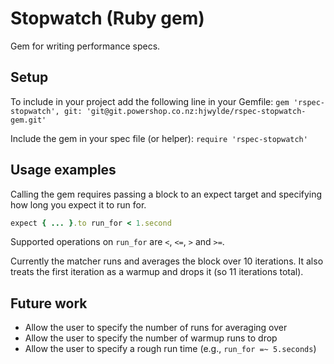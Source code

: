 # Stopwatch (Ruby gem)

Gem for writing performance specs.

## Setup

To include in your project add the following line in your Gemfile: `gem 'rspec-stopwatch',
  git: 'git@git.powershop.co.nz:hjwylde/rspec-stopwatch-gem.git'`

Include the gem in your spec file (or helper): `require 'rspec-stopwatch'`

## Usage examples

Calling the gem requires passing a block to an expect target and specifying how long you expect it
to run for.

```ruby
expect { ... }.to run_for < 1.second
```

Supported operations on `run_for` are `<`, `<=`, `>` and `>=`.

Currently the matcher runs and averages the block over 10 iterations.
It also treats the first iteration as a warmup and drops it (so 11 iterations total).

## Future work

* Allow the user to specify the number of runs for averaging over
* Allow the user to specify the number of warmup runs to drop
* Allow the user to specify a rough run time (e.g., `run_for =~ 5.seconds`)

